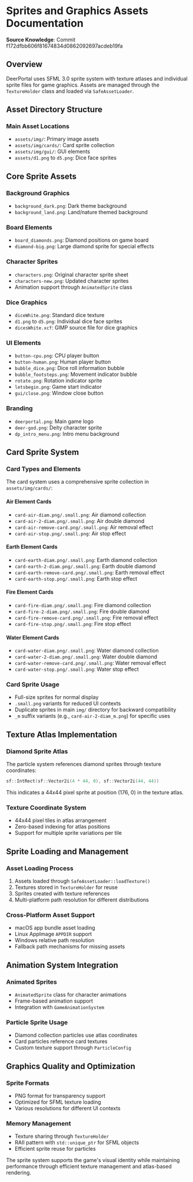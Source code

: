 # Sprites and Graphics Assets Documentation

**Source Knowledge**: Commit f172dfbb606f81674834d0862092697acdeb19fa

## Overview

DeerPortal uses SFML 3.0 sprite system with texture atlases and individual sprite files for game graphics. Assets are managed through the `TextureHolder` class and loaded via `SafeAssetLoader`.

## Asset Directory Structure

### Main Asset Locations
- `assets/img/`: Primary image assets
- `assets/img/cards/`: Card sprite collection
- `assets/img/gui/`: GUI elements
- `assets/d1.png` to `d5.png`: Dice face sprites

## Core Sprite Assets

### Background Graphics
- `background_dark.png`: Dark theme background
- `background_land.png`: Land/nature themed background

### Board Elements
- `board_diamonds.png`: Diamond positions on game board
- `diamond-big.png`: Large diamond sprite for special effects

### Character Sprites
- `characters.png`: Original character sprite sheet
- `characters-new.png`: Updated character sprites
- Animation support through `AnimatedSprite` class

### Dice Graphics
- `diceWhite.png`: Standard dice texture
- `d1.png` to `d5.png`: Individual dice face sprites
- `dicesWhite.xcf`: GIMP source file for dice graphics

### UI Elements
- `button-cpu.png`: CPU player button
- `button-human.png`: Human player button
- `bubble_dice.png`: Dice roll information bubble
- `bubble_footsteps.png`: Movement indicator bubble
- `rotate.png`: Rotation indicator sprite
- `letsbegin.png`: Game start indicator
- `gui/close.png`: Window close button

### Branding
- `deerportal.png`: Main game logo
- `deer-god.png`: Deity character sprite
- `dp_intro_menu.png`: Intro menu background

## Card Sprite System

### Card Types and Elements
The card system uses a comprehensive sprite collection in `assets/img/cards/`:

#### Air Element Cards
- `card-air-diam.png/.small.png`: Air diamond collection
- `card-air-2-diam.png/.small.png`: Air double diamond
- `card-air-remove-card.png/.small.png`: Air removal effect
- `card-air-stop.png/.small.png`: Air stop effect

#### Earth Element Cards  
- `card-earth-diam.png/.small.png`: Earth diamond collection
- `card-earth-2-diam.png/.small.png`: Earth double diamond
- `card-earth-remove-card.png/.small.png`: Earth removal effect
- `card-earth-stop.png/.small.png`: Earth stop effect

#### Fire Element Cards
- `card-fire-diam.png/.small.png`: Fire diamond collection
- `card-fire-2-diam.png/.small.png`: Fire double diamond
- `card-fire-remove-card.png/.small.png`: Fire removal effect
- `card-fire-stop.png/.small.png`: Fire stop effect

#### Water Element Cards
- `card-water-diam.png/.small.png`: Water diamond collection
- `card-water-2-diam.png/.small.png`: Water double diamond
- `card-water-remove-card.png/.small.png`: Water removal effect
- `card-water-stop.png/.small.png`: Water stop effect

### Card Sprite Usage
- Full-size sprites for normal display
- `.small.png` variants for reduced UI contexts
- Duplicate sprites in main `img/` directory for backward compatibility
- `_m` suffix variants (e.g., `card-air-2-diam_m.png`) for specific uses

## Texture Atlas Implementation

### Diamond Sprite Atlas
The particle system references diamond sprites through texture coordinates:
```cpp
sf::IntRect(sf::Vector2i(4 * 44, 0), sf::Vector2i(44, 44))
```
This indicates a 44x44 pixel sprite at position (176, 0) in the texture atlas.

### Texture Coordinate System
- 44x44 pixel tiles in atlas arrangement
- Zero-based indexing for atlas positions
- Support for multiple sprite variations per tile

## Sprite Loading and Management

### Asset Loading Process
1. Assets loaded through `SafeAssetLoader::loadTexture()`
2. Textures stored in `TextureHolder` for reuse
3. Sprites created with texture references
4. Multi-platform path resolution for different distributions

### Cross-Platform Asset Support
- macOS app bundle asset loading
- Linux AppImage `APPDIR` support
- Windows relative path resolution
- Fallback path mechanisms for missing assets

## Animation System Integration

### Animated Sprites
- `AnimatedSprite` class for character animations
- Frame-based animation support
- Integration with `GameAnimationSystem`

### Particle Sprite Usage
- Diamond collection particles use atlas coordinates
- Card particles reference card textures
- Custom texture support through `ParticleConfig`

## Graphics Quality and Optimization

### Sprite Formats
- PNG format for transparency support
- Optimized for SFML texture loading
- Various resolutions for different UI contexts

### Memory Management
- Texture sharing through `TextureHolder`
- RAII pattern with `std::unique_ptr` for SFML objects
- Efficient sprite reuse for particles

The sprite system supports the game's visual identity while maintaining performance through efficient texture management and atlas-based rendering.